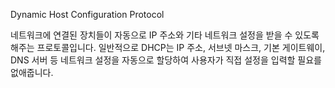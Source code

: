 Dynamic Host Configuration Protocol

네트워크에 연결된 장치들이 자동으로 IP 주소와 기타 네트워크 설정을 받을 수 있도록 해주는 프로토콜입니다. 일반적으로 DHCP는 IP 주소, 서브넷 마스크, 기본 게이트웨이, DNS 서버 등 네트워크 설정을 자동으로 할당하여 사용자가 직접 설정을 입력할 필요를 없애줍니다.

